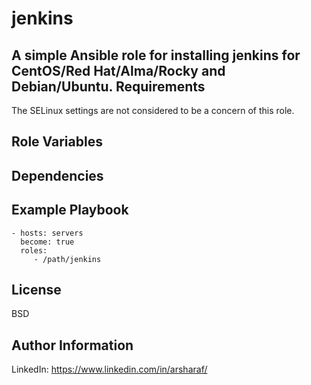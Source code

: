 jenkins
=========

A simple Ansible role for installing jenkins for CentOS/Red Hat/Alma/Rocky and Debian/Ubuntu.
Requirements
------------

The SELinux settings are not considered to be a concern of this role.

Role Variables
--------------

Dependencies
------------


Example Playbook
----------------

    - hosts: servers
      become: true
      roles:
         - /path/jenkins

License
-------

BSD

Author Information
------------------
LinkedIn: https://www.linkedin.com/in/arsharaf/

